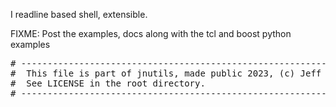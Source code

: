 I readline based shell, extensible.

FIXME: Post the examples, docs along with the tcl and boost python examples
<pre>
# ----------------------------------------------------------------------
#  This file is part of jnutils, made public 2023, (c) Jeff Nye.
#  See LICENSE in the root directory.
# ----------------------------------------------------------------------
</pre>

